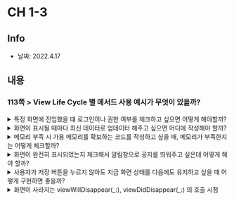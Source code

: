 # CH 1-3
## Info
- 날짜: 2022.4.17

## 내용
### 113쪽 > View Life Cycle 별 메서드 사용 예시가 무엇이 있을까?
<details>
  <summary> 특정 화면에 진입했을 떄 로그인이나 권한 여부를 체크하고 싶으면 어떻게 해야할까? </summary>
  
  내용 작성
</details>

<details>
  <summary> 화면이 표시될 때마다 최신 데이터로 업데이터 해주고 싶으면 어디에 작성해야 할까? </summary>
  
    화면에 최초 진입하는 시점에서 최신 데이터로 업데이트 해주는 것이라면 ViewDidLoad에서 호출해 주겠지만, 
    화면이 표시될 때마다 최신 데이터로 업데이트를 해주어야 한다면 ViewWillAppear에서 호출해 주는 것이 적합할 것 같다.
</details>

<details>
  <summary> 메모리 부족 시 가용 메모리를 확보하는 코드를 작성하고 싶을 때, 메모리가 부족한지는 어떻게 체크할까? </summary>
  <img width="755" alt="image" src="https://user-images.githubusercontent.com/50406861/164575308-6ac0cc26-8acc-4a96-b057-a47fbe27604f.png">
  
  
  * 메모리가 부족할 때 호출되는 메소드이며, 가용 메모리를 확보하는 코드는 `didReceiveMemoryWarning()` 오버라이딩해서 사용하면 된다.
</details>

<details>
  <summary> 화면이 완전히 표시되었는지 체크해서 알림창으로 공지를 띄워주고 싶은데 어떻게 해야 할까? </summary>
  
    내용 작성
</details>

<details>
  <summary> 사용자가 저장 버튼을 누르지 않아도 지금 화면 상태를 다음에도 유지하고 싶을 때 어떻게 구현하면 좋을까? </summary>
  
    내용 작성
</details>

<details>
  <summary> 화면이 사라지는 viewWillDisappear(_:), viewDidDisappear(_:) 의 호출 시점 </summary>
  
  - viewWillDisappear(_:)
  
    Appeared 에서 DisAppearing이 될 때 `viewWillDisappear(_:)` 호출이 된다.
    스크롤을 하여 알림 센터를 열고 닫더라도 `viewWillDisappear(_:)` 는 호출되지않는다.
  
  - viewDidDisappear(_:)
  
    DisAppearing이 에서 DisAppeared가 될 때 `viewDidDisappear(_:)` 호출이 된다.
  
    ex) 스크롤링을하며 화면 전환 중(DisAppearing)일 때는 호출이 되지않고 해당 뷰가 완전히 사라질 때(DisAppeared) 호출이 된다.
</details>
